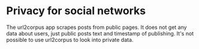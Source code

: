 # Privacy for social networks
The url2corpus app scrapes posts from public pages. It does not get any data about users, just public posts text and timestamp of publishing.
It's not possible to use url2corpus to look into private data.
